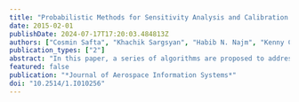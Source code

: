 ```yaml
---
title: "Probabilistic Methods for Sensitivity Analysis and Calibration of Computer Models in the NASA Challenge Problem"
date: 2015-02-01
publishDate: 2024-07-17T17:20:03.484813Z
authors: ["Cosmin Safta", "Khachik Sargsyan", "Habib N. Najm", "Kenny Chowdhary", "Bert Debusschere", "Laura Swiler", "Michael Eldred"]
publication_types: ["2"]
abstract: "In this paper, a series of algorithms are proposed to address the problems in the NASA Langley Research Center Multidisciplinary Uncertainty Quantification Challenge. A Bayesian approach is employed to characterize and calibrate the epistemic parameters based on the available data, whereas a variance-based global sensitivity analysis is used to rank the epistemic and aleatory model parameters. A nested sampling of the aleatory–epistemic space is proposed to propagate uncertainties from model parameters to output quantities of interest."
featured: false
publication: "*Journal of Aerospace Information Systems*"
doi: "10.2514/1.I010256"
---
```


